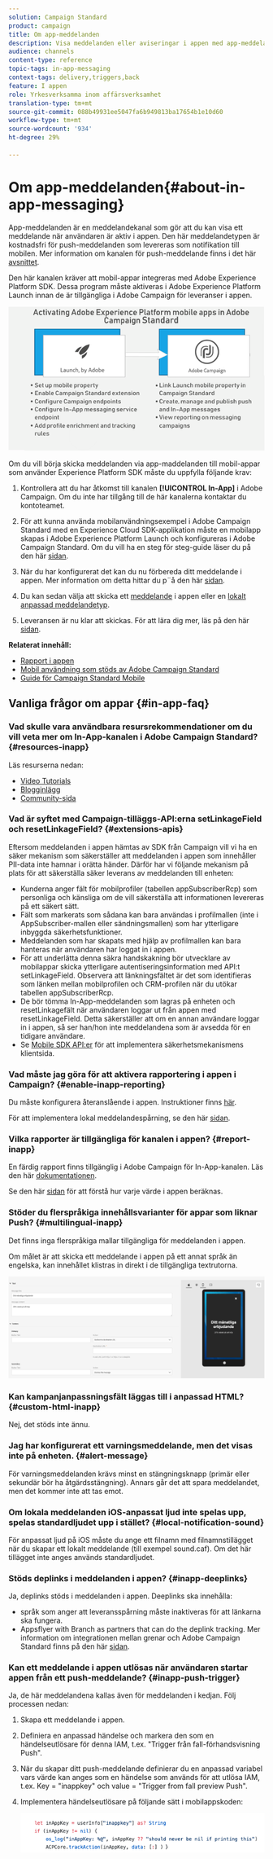 ```yaml
---
solution: Campaign Standard
product: campaign
title: Om app-meddelanden
description: Visa meddelanden eller aviseringar i appen med app-meddelanden.
audience: channels
content-type: reference
topic-tags: in-app-messaging
context-tags: delivery,triggers,back
feature: I appen
role: Yrkesverksamma inom affärsverksamhet
translation-type: tm+mt
source-git-commit: 088b49931ee5047fa6b949813ba17654b1e10d60
workflow-type: tm+mt
source-wordcount: '934'
ht-degree: 29%

---
```



# Om app-meddelanden{#about-in-app-messaging}

App-meddelanden är en meddelandekanal som gör att du kan visa ett meddelande när användaren är aktiv i appen. Den här meddelandetypen är kostnadsfri för push-meddelanden som levereras som notifikation till mobilen. Mer information om kanalen för push-meddelande finns i det här [avsnittet](../../channels/using/about-push-notifications.md).

Den här kanalen kräver att mobil-appar integreras med Adobe Experience Platform SDK. Dessa program måste aktiveras i Adobe Experience Platform Launch innan de är tillgängliga i Adobe Campaign för leveranser i appen.

![](assets/launch_campaign.png)

Om du vill börja skicka meddelanden via app-maddelanden till mobil-appar som använder Experience Platform SDK måste du uppfylla följande krav:

1. Kontrollera att du har åtkomst till kanalen **[!UICONTROL In-App]** i Adobe Campaign. Om du inte har tillgång till de här kanalerna kontaktar du kontoteamet.

1. För att kunna använda mobilanvändningsexempel i Adobe Campaign Standard med en Experience Cloud SDK-applikation måste en mobilapp skapas i Adobe Experience Platform Launch och konfigureras i Adobe Campaign Standard. Om du vill ha en steg för steg-guide läser du på den här [sidan](https://helpx.adobe.com/se/campaign/kb/configuring-app-sdk.html).

1. När du har konfigurerat det kan du nu förbereda ditt meddelande i appen. Mer information om detta hittar du p¨å den här [sidan](../../channels/using/preparing-and-sending-an-in-app-message.md#preparing-your-in-app-message).

1. Du kan sedan välja att skicka ett [meddelande](../../channels/using/customizing-an-in-app-message.md) i appen eller en [lokalt anpassad meddelandetyp](../../channels/using/customizing-an-in-app-message.md#customizing-a-local-notification-message-type).

1. Leveransen är nu klar att skickas. För att lära dig mer, läs på den här [sidan](../../channels/using/preparing-and-sending-an-in-app-message.md#sending-your-in-app-message).

**Relaterat innehåll:**

* [Rapport i appen](../../reporting/using/in-app-report.md)
* [Mobil användning som stöds av Adobe Campaign Standard](https://helpx.adobe.com/se/campaign/kb/configure-launch-rules-acs-use-cases.html)
* [Guide för Campaign Standard Mobile](https://helpx.adobe.com/se/campaign/kb/acs-mobile.html)

## Vanliga frågor om appar {#in-app-faq}

### Vad skulle vara användbara resursrekommendationer om du vill veta mer om In-App-kanalen i Adobe Campaign Standard? {#resources-inapp}

Läs resurserna nedan:

* [Video Tutorials](https://docs.adobe.com/content/help/en/campaign-standard-learn/tutorials/communication-channels/mobile/in-app/in-app-message-overview.html)
* [Blogginlägg](https://theblog.adobe.com/get-more-out-of-the-new-in-app-message-channel-from-adobe-campaign/)
* [Community-sida](https://experienceleaguecommunities.adobe.com/t5/adobe-campaign-standard/ct-p/adobe-campaign-standard-community)

### Vad är syftet med Campaign-tilläggs-API:erna setLinkageField och resetLinkageField? {#extensions-apis}

Eftersom meddelanden i appen hämtas av SDK från Campaign vill vi ha en säker mekanism som säkerställer att meddelanden i appen som innehåller PII-data inte hamnar i orätta händer. Därför har vi följande mekanism på plats för att säkerställa säker leverans av meddelanden till enheten:

* Kunderna anger fält för mobilprofiler (tabellen appSubscriberRcp) som personliga och känsliga om de vill säkerställa att informationen levereras på ett säkert sätt.
* Fält som markerats som sådana kan bara användas i profilmallen (inte i AppSubscriber-mallen eller sändningsmallen) som har ytterligare inbyggda säkerhetsfunktioner.
* Meddelanden som har skapats med hjälp av profilmallen kan bara hanteras när användaren har loggat in i appen.
* För att underlätta denna säkra handskakning bör utvecklare av mobilappar skicka ytterligare autentiseringsinformation med API:t setLinkageField. Observera att länkningsfältet är det som identifieras som länken mellan mobilprofilen och CRM-profilen när du utökar tabellen appSubscriberRcp.
* De bör tömma In-App-meddelanden som lagras på enheten och resetLinkagefält när användaren loggar ut från appen med resetLinkageField. Detta säkerställer att om en annan användare loggar in i appen, så ser han/hon inte meddelandena som är avsedda för en tidigare användare.
* Se [Mobile SDK API:er](https://aep-sdks.gitbook.io/docs/using-mobile-extensions/adobe-campaign-standard/adobe-campaign-standard-api-reference) för att implementera säkerhetsmekanismens klientsida.

### Vad måste jag göra för att aktivera rapportering i appen i Campaign? {#enable-inapp-reporting}

Du måste konfigurera återanslående i appen. Instruktioner finns [här](https://helpx.adobe.com/campaign/kb/config-app-in-launch.html#InApptrackingpostback).

För att implementera lokal meddelandespårning, se den här [sidan](../../administration/using/local-tracking.md).

### Vilka rapporter är tillgängliga för kanalen i appen? {#report-inapp}

En färdig rapport finns tillgänglig i Adobe Campaign för In-App-kanalen. Läs den här [dokumentationen](../../reporting/using/in-app-report.md).

Se den här [sidan](../../reporting/using/indicator-calculation.md#in-app-delivery) för att förstå hur varje värde i appen beräknas.

### Stöder du flerspråkiga innehållsvarianter för appar som liknar Push? {#multilingual-inapp}

Det finns inga flerspråkiga mallar tillgängliga för meddelanden i appen.

Om målet är att skicka ett meddelande i appen på ett annat språk än engelska, kan innehållet klistras in direkt i de tillgängliga textrutorna.

![](assets/faq_inapp.png)

### Kan kampanjanpassningsfält läggas till i anpassad HTML? {#custom-html-inapp}

Nej, det stöds inte ännu.

### Jag har konfigurerat ett varningsmeddelande, men det visas inte på enheten. {#alert-message}

För varningsmeddelanden krävs minst en stängningsknapp (primär eller sekundär bör ha åtgärdsstängning). Annars går det att spara meddelandet, men det kommer inte att tas emot.

### Om lokala meddelanden iOS-anpassat ljud inte spelas upp, spelas standardljudet upp i stället? {#local-notification-sound}

För anpassat ljud på iOS måste du ange ett filnamn med filnamnstillägget när du skapar ett lokalt meddelande (till exempel sound.caf). Om det här tillägget inte anges används standardljudet.

### Stöds deplinks i meddelanden i appen? {#inapp-deeplinks}

Ja, deplinks stöds i meddelanden i appen. Deeplinks ska innehålla:

* språk som anger att leveransspårning måste inaktiveras för att länkarna ska fungera.
* Appsflyer with Branch as partners that can do the deplink tracking. Mer information om integrationen mellan grenar och Adobe Campaign Standard finns på den här [sidan](https://help.branch.io/using-branch/docs/adobe-campaign-standard-1).

### Kan ett meddelande i appen utlösas när användaren startar appen från ett push-meddelande? {#inapp-push-trigger}

Ja, de här meddelandena kallas även för meddelanden i kedjan. Följ processen nedan:

1. Skapa ett meddelande i appen.

1. Definiera en anpassad händelse och markera den som en händelseutlösare för denna IAM, t.ex. &quot;Trigger från fall-förhandsvisning Push&quot;.

1. När du skapar ditt push-meddelande definierar du en anpassad variabel vars värde kan anges som en händelse som används för att utlösa IAM, t.ex. Key = &quot;inappkey&quot; och value = &quot;Trigger from fall preview Push&quot;.

1. Implementera händelseutlösare på följande sätt i mobilappskoden:

   ![](assets/faq_inapp_2.png)
